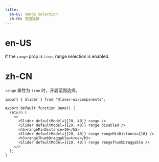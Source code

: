 ```yaml
---
title:
  en-US: Range selection
  zh-CN: 范围选择
---
```


# en-US

If the `range` prop is `true`, range selection is enabled.

# zh-CN

`range` 属性为 `true` 时，开启范围选择。

```tsx
import { Slider } from '@laser-ui/components';

export default function Demo() {
  return (
    <>
      <Slider defaultModel={[20, 40]} range />
      <Slider defaultModel={[20, 40]} range disabled />
      <h5>rangeMinDistance=10</h5>
      <Slider defaultModel={[20, 40]} range rangeMinDistance={10} />
      <h5>rangeThumbDraggable=true</h5>
      <Slider defaultModel={[20, 40]} range rangeThumbDraggable />
    </>
  );
}
```
